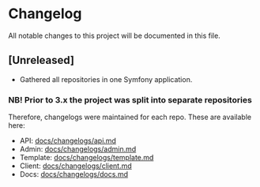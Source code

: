 # Changelog

All notable changes to this project will be documented in this file.

## [Unreleased]

* Gathered all repositories in one Symfony application.

### NB! Prior to 3.x the project was split into separate repositories

Therefore, changelogs were maintained for each repo. These are available here:

* API: [docs/changelogs/api.md](docs/changelogs/api.md)
* Admin: [docs/changelogs/admin.md](docs/changelogs/admin.md)
* Template: [docs/changelogs/template.md](docs/changelogs/template.md)
* Client: [docs/changelogs/client.md](docs/changelogs/client.md)
* Docs: [docs/changelogs/docs.md](docs/changelogs/docs.md)
